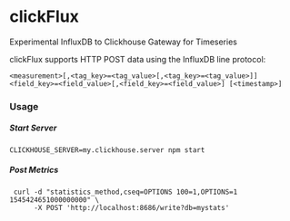 # clickFlux
Experimental InfluxDB to Clickhouse Gateway for Timeseries

clickFlux supports HTTP POST data using the InfluxDB line protocol:
```
<measurement>[,<tag_key>=<tag_value>[,<tag_key>=<tag_value>]] <field_key>=<field_value>[,<field_key>=<field_value>] [<timestamp>]
```

### Usage
##### Start Server
```
CLICKHOUSE_SERVER=my.clickhouse.server npm start
```
##### Post Metrics
```
 curl -d "statistics_method,cseq=OPTIONS 100=1,OPTIONS=1 1545424651000000000" \
      -X POST 'http://localhost:8686/write?db=mystats'
```
